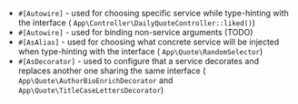 - `#[Autowire]` - used for choosing specific service while type-hinting with the interface (
  `App\Controller\DailyQuoteController::liked()`)
- `#[Autowire]` - used for binding non-service arguments (TODO)
- `#[AsAlias]` - used for choosing what concrete service will be injected when type-hinting with the interface (
  `App\Quote\RandomSelector`)
- `#[AsDecorator]` - used to configure that a service decorates and replaces another one sharing the same interface (
  `App\Quote\AuthorBioEnrichDecorator` and `App\Quote\TitleCaseLettersDecorator`)
